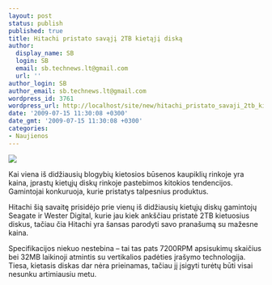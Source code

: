 ```yaml
---
layout: post
status: publish
published: true
title: Hitachi pristato savąjį 2TB kietąjį diską
author:
  display_name: SB
  login: SB
  email: sb.technews.lt@gmail.com
  url: ''
author_login: SB
author_email: sb.technews.lt@gmail.com
wordpress_id: 3761
wordpress_url: http://localhost/site/new/hitachi_pristato_savaji_2tb_kietaji_diska/
date: '2009-07-15 11:30:08 +0300'
date_gmt: '2009-07-15 11:30:08 +0300'
categories:
- Naujienos
---
```

<div class="imgright"><img src="http://tbn0.google.com/images?q=tbn:XV8w6TPdRp8Z9M:http://bp2.blogger.com/_8uI99F6QZ6M/Rgv7hYSIMzI/AAAAAAAACI4/zOKSSOsosqw/s400/HitachiHdd.jpg"  /></div>
<p>Kai viena iš didžiausių blogybių kietosios būsenos kaupiklių rinkoje yra kaina, įprastų kietųjų diskų rinkoje pastebimos kitokios tendencijos. Gamintojai konkuruoja, kurie pristatys talpesnius produktus.</p>
<p>Hitachi šią savaitę prisidėjo prie vienų iš didžiausių kietųjų diskų gamintojų Seagate ir Wester Digital, kurie jau kiek ankščiau pristatė 2TB kietuosius diskus, tačiau čia Hitachi yra šansas parodyti savo pranašumą su mažesne kaina.</p>
<p>Specifikacijos niekuo nestebina – tai tas pats 7200RPM apsisukimų skaičius bei 32MB laikinoji atmintis su vertikalios padėties įrašymo technologija. Tiesa, kietasis diskas dar nėra prieinamas, tačiau jį įsigyti turėtų būti visai nesunku artimiausiu metu.<br /></p>

